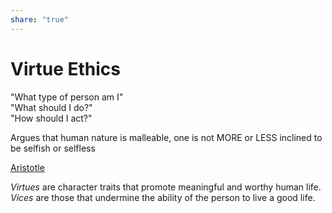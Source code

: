 ```yaml
---  
share: "true"  
---  
```

# Virtue Ethics  
  
"What type of person am I"  
"What should I do?"  
"How should I act?"  
  
Argues that human nature is malleable, one is not MORE or LESS inclined to be selfish or selfless  
  
[Aristotle](./Aristotle.md)  
  
*Virtues* are character traits that promote meaningful and worthy human life.  
*Vices* are those that undermine the ability of the person to live a good life.